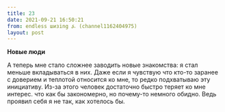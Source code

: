 ```yaml
---
title: 23
date: 2021-09-21 16:50:21
from: endless шизing ⍼ (channel1162404975)
layout: post
---
```


**Новые люди**

А теперь мне стало сложнее заводить новые знакомства: я стал меньше вкладываться в них. 
Даже если я чувствую что кто-то заранее с доверием и теплотой относится ко мне, то редко подхватываю эту инициативу. Из-за этого человек достаточно быстро теряет ко мне интерес. что как бы закономерно, но почему-то немного обидно. Ведь проявил себя я не так, как хотелось бы.
